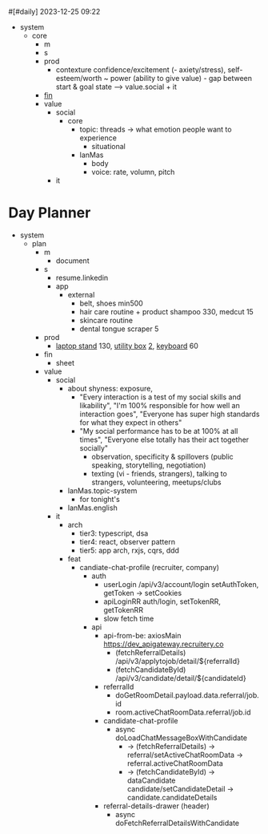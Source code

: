 #[#daily]
2023-12-25
09:22

- system
	- core
		- m
		- s
		- prod
			- contexture confidence/excitement (- axiety/stress), self-esteem/worth ~ power (ability to give value) - gap between start & goal state --> value.social + it
		- [fin](https://docs.google.com/spreadsheets/d/1naU4sfrU9mS_kkFfgrG3uyTrdu7w4O0eeXEAzQxTWU0/edit?usp=sharing)
		- value
			- social
				- core
					- topic: threads -> what emotion people want to experience
						- situational
					- lanMas
						- body
						- voice: rate, volumn, pitch 
			- it
# Day Planner
- system
	- plan
		- m
			- document
		- s
			- resume.linkedin
			- app
				- external
					- belt, shoes min500
					- hair care routine + product shampoo 330, medcut 15
					- skincare routine
					- dental tongue scraper 5
		- prod
			- [laptop stand](https://shopee.vn/Gi%C3%A1-%C4%91%E1%BB%A1-laptop-stand-h%E1%BB%A3p-kim-nh%C3%B4m-h%E1%BB%97-tr%E1%BB%A3-t%E1%BA%A3n-nhi%E1%BB%87t-c%C3%B4ng-th%C3%A1i-h%E1%BB%8Dc-g%E1%BA%A5p-g%E1%BB%8Dn-ch%E1%BB%89nh-%C4%91%E1%BB%99-cao-ipad-macbook-surface-N3-Vu-Studio-i.129627711.4744201341) 130, [utility box](https://shopee.vn/T%C3%BAi-%C4%91%E1%BB%B1ng-ph%E1%BB%A5-ki%E1%BB%87n-c%C3%B4ng-ngh%E1%BB%87-b%E1%BB%99-s%E1%BA%A1c-macbook-m%C3%A1y-t%C3%ADnh-b%E1%BA%A3ng-d%C3%A2y-c%C3%A1p-s%E1%BA%A1c-pin-d%E1%BB%B1-ph%C3%B2ng-Baona-B004-(Boona)-vu%C3%B4ng-nhi%E1%BB%81u-c%E1%BB%A1-i.129627711.3808160631) [2](https://shopee.vn/product/129627711/2814497996?d_id=b877c&utm_content=cNULjtmL8Wtn1BKcV12tu41RRoM),  [keyboard](https://shopee.vn/T%C3%BAi-%C4%91%E1%BB%B1ng-b%C3%A0n-ph%C3%ADm-c%C6%A1-ch%E1%BB%91ng-s%E1%BB%91c-BAG-SHOPGC-KEYBOARD-i.234040784.21560781976?sp_atk=542dfdf3-1d14-4ab0-9508-e819ad49c03f&xptdk=542dfdf3-1d14-4ab0-9508-e819ad49c03f) 60
		- fin
			- sheet
		- value
			- social
				- about shyness: exposure, 
					- "Every interaction is a test of my social skills and likability", "I'm 100% responsible for how well an interaction goes", "Everyone has super high standards for what they expect in others"
					- "My social performance has to be at 100% at all times", "Everyone else totally has their act together socially"
						- observation, specificity & spillovers (public speaking, storytelling, negotiation)
						- texting (vi - friends, strangers), talking to strangers, volunteering, meetups/clubs
				- lanMas.topic-system
					- for tonight's
				- lanMas.english
			- it
				- arch
					- tier3: typescript, dsa
					- tier4: react, observer pattern
					- tier5: app arch, rxjs, cqrs, ddd
				- feat
					- candiate-chat-profile (recruiter, company)
						- auth
							- userLogin /api/v3/account/login setAuthToken, getToken -> setCookies
							- apiLoginRR auth/login, setTokenRR, getTokenRR
							- slow fetch time
						- api
							- api-from-be: axiosMain https://dev_apigateway.recruitery.co
								-  (fetchReferralDetails)  /api/v3/applytojob/detail/${referralId} 
								- (fetchCandidateById)  /api/v3/candidate/detail/${candidateId}
							- referralId
								- doGetRoomDetail.payload.data.referral/job.id
								- room.activeChatRoomData.referral/job.id
							- candidate-chat-profile
								- async doLoadChatMessageBoxWithCandidate
									- -> (fetchReferralDetails) -> referral/setActiveChatRoomData -> referral.activeChatRoomData
									- -> (fetchCandidateById) -> dataCandidate candidate/setCandidateDetail -> candidate.candidateDetails
							- referral-details-drawer (header)
								- async doFetchReferralDetailsWithCandidate

